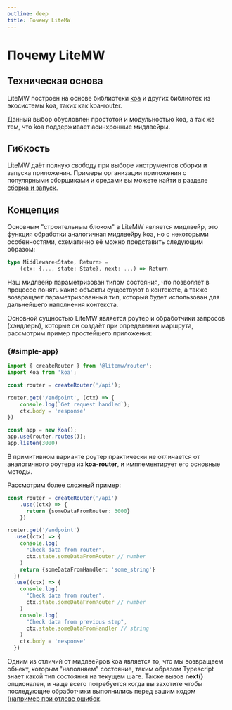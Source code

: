 ```yaml
---
outline: deep
title: Почему LiteMW
---
```


# Почему LiteMW

## Техническая основа
<span class="text-brand-1">LiteMW</span>
построен на основе библиотеки
[koa](https://koajs.com/)
и других библиотек из экосистемы koa, таких как koa-router.

Данный выбор обусловлен простотой и модульностью koa, а так же тем, что koa поддерживает
асинхронные мидлвейры.

## Гибкость

<span class="text-brand-1">LiteMW</span>
даёт полную свободу при выборе инструментов сборки и запуска приложения. Примеры организации приложения
с популярными сборщиками и средами вы можете найти в разделе
[сборка и запуск](tsc).

## Концепция
Основным "строительным блоком" в
<span class="text-brand-1">LiteMW</span>
является мидлвейр, это функция обработки аналогичная мидлвейру koa, но с некоторыми особенностями,
схематично её можно представить следующим образом:

```ts
type Middleware<State, Return> = 
    (ctx: {..., state: State}, next: ...) => Return
```

Наш мидлвейр параметризован типом состояния, что позволяет в процессе понять какие объекты существуют в контексте,
а также возвращает параметризованный тип, который будет использован для дальнейшего наполнения контекста.

Основной сущностью
<span class="text-brand-1">LiteMW</span>
является роутер и обработчики запросов (хэндлеры), которые он создаёт при
определении маршрута, рассмотрим пример простейшего приложения:

### {#simple-app}
```ts
import { createRouter } from '@litemw/router';
import Koa from 'koa';

const router = createRouter('/api');

router.get('/endpoint', (ctx) => {
    console.log(`Get request handled`);
    ctx.body = 'response'
})

const app = new Koa();
app.use(router.routes());
app.listen(3000)
```

В примитивном варианте роутер практически не отличается от аналогичного роутера из **koa-router**, и имплементирует
его основные методы.

Рассмотрим более сложный пример:
```ts {10,17,21}
const router = createRouter('/api')
    .use((ctx) => {
      return {someDataFromRouter: 3000}
    })

router.get('/endpoint')
  .use((ctx) => {
    console.log(
      "Check data from router",
      ctx.state.someDataFromRouter // number
    )   
    return {someDataFromHandler: 'some_string'}
  })
  .use((ctx) => {
    console.log(
      "Check data from router",
      ctx.state.someDataFromRouter // number
    )
    console.log(
      "Check data from previous step",
      ctx.state.someDataFromHandler // string
    )
    ctx.body = 'response'
  })
```

Одним из отличий от мидлвейров koa является то, что мы возвращаем объект, которым "наполняем" состояние,
таким образом
<span class="text-indigo-2">Typescript</span> знает какой тип состояния на текущем шаге.
Также вызов **next()** опционален, и чаще всего потребуется когда вы захотите
чтобы последующие обработчики выполнились перед вашим кодом
([например при отлове ошибок](middlewares-use).
